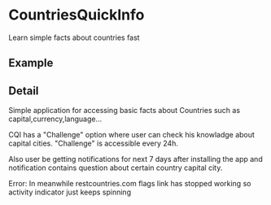 # CountriesQuickInfo
Learn simple facts about countries fast

## Example





## Detail
Simple application for accessing basic facts about Countries such as capital,currency,language...

CQI has a "Challenge" option where user can check his knowladge about capital cities. "Challenge" is accessible every 24h.

Also user be getting notifications for next 7 days after installing the app and notification contains question about certain country capital city.

Error: In meanwhile restcountries.com flags link has stopped working so activity indicator just keeps spinning
